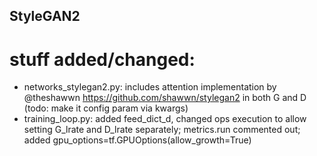 ## StyleGAN2

# stuff added/changed:
* networks_stylegan2.py: includes attention implementation by @theshawwn https://github.com/shawwn/stylegan2 in both G and D (todo: make it config param via kwargs)
* training_loop.py: added feed_dict_d, changed ops execution to allow setting G_lrate and D_lrate separately; metrics.run commented out; added gpu_options=tf.GPUOptions(allow_growth=True)
